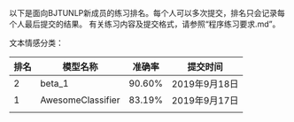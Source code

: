以下是面向BJTUNLP新成员的练习排名。每个人可以多次提交，排名只会记录每个人最后提交的结果。
有关练习内容及提交格式，请参照“程序练习要求.md”。

文本情感分类：

| 排名 | 模型名称          | 准确率 | 提交时间      |
| ---- | ----------------- | ------ | ------------- |
| 2    | beta_1            | 90.60% | 2019年9月18日 |
| 1    | AwesomeClassifier | 83.19% | 2019年9月17日 |
|      |                   |        |               |

